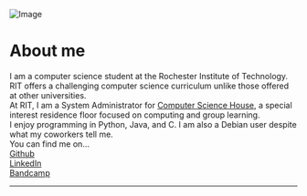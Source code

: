 ![Image](https://scontent-lga3-1.xx.fbcdn.net/v/t31.0-8/21368630_1292740864168427_400620286210959813_o.jpg?oh=7c16ceefe9f4c21854abe9345de2f1a0&oe=5A3D9841)
# About me
I am a computer science student at the Rochester Institute of Technology.  RIT offers a challenging computer science curriculum unlike those offered
at other universities.
<br>
At RIT, I am a System Administrator for [Computer Science House](https://csh.rit.edu), a special interest residence floor focused on computing
and group learning.
<br>
I enjoy programming in Python, Java, and C. I am also a Debian user despite what my coworkers tell me.
<br>
You can find me on...
<br>
[Github](https://github.com/sgreene570)
<br>
[LinkedIn](https://www.linkedin.com/in/stephen-greene-1601aa128)
<br>
[Bandcamp](https://steeviegeevie.bandcamp.com/releases)
<br>
<hr>
